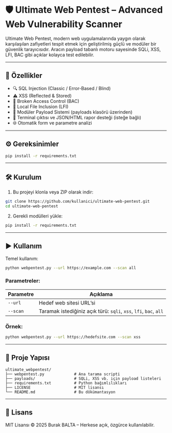 # 🛡️ Ultimate Web Pentest – Advanced Web Vulnerability Scanner

Ultimate Web Pentest, modern web uygulamalarında yaygın olarak karşılaşılan zafiyetleri tespit etmek için geliştirilmiş güçlü ve modüler bir güvenlik tarayıcısıdır. Aracın payload tabanlı motoru sayesinde SQLi, XSS, LFI, BAC gibi açıklar kolayca test edilebilir.

---

## 🚀 Özellikler

- 🔍 SQL Injection (Classic / Error-Based / Blind)
- ⚠️ XSS (Reflected & Stored)
- 🔐 Broken Access Control (BAC)
- 📂 Local File Inclusion (LFI)
- 🧪 Modüler Payload Sistemi (payloads klasörü üzerinden)
- 📄 Terminal çıktısı ve JSON/HTML rapor desteği (isteğe bağlı)
- 🌐 Otomatik form ve parametre analizi

---

## ⚙️ Gereksinimler

```bash
pip install -r requirements.txt
```

---

## 🛠️ Kurulum

1. Bu projeyi klonla veya ZIP olarak indir:
```bash
git clone https://github.com/kullanici/ultimate-web-pentest.git
cd ultimate-web-pentest
```

2. Gerekli modülleri yükle:
```bash
pip install -r requirements.txt
```

---

## ▶️ Kullanım

Temel kullanım:
```bash
python webpentest.py --url https://example.com --scan all
```

### Parametreler:
| Parametre       | Açıklama                        |
|------------------|----------------------------------|
| `--url`          | Hedef web sitesi URL’si          |
| `--scan`         | Taramak istediğiniz açık türü: `sqli`, `xss`, `lfi`, `bac`, `all` |

### Örnek:
```bash
python webpentest.py --url https://hedefsite.com --scan xss
```

---

## 📁 Proje Yapısı

```
ultimate_webpentest/
├── webpentest.py             # Ana tarama scripti
├── payloads/                 # SQLi, XSS vb. için payload listeleri
├── requirements.txt          # Python bağımlılıkları
├── LICENSE                   # MIT lisansı
└── README.md                 # Bu dökümantasyon
```

---

## 📜 Lisans

MIT Lisansı © 2025 Burak BALTA – Herkese açık, özgürce kullanılabilir.
